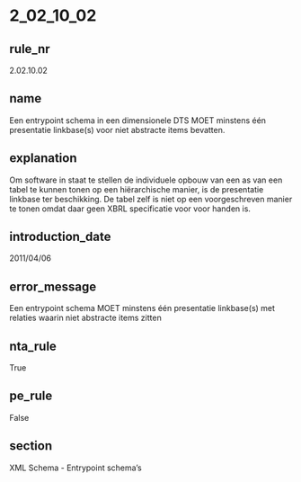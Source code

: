 # 2_02_10_02

## rule_nr
2.02.10.02

## name
Een entrypoint schema in een dimensionele DTS MOET minstens één presentatie linkbase(s) voor niet abstracte items bevatten.

## explanation
Om software in staat te stellen de individuele opbouw van een as van een tabel te kunnen tonen op een hiërarchische manier, is de presentatie linkbase ter beschikking. De tabel zelf is niet op een voorgeschreven manier te tonen omdat daar geen XBRL specificatie voor voor handen is.

## introduction_date
2011/04/06

## error_message
Een entrypoint schema MOET minstens één presentatie linkbase(s) met relaties waarin niet abstracte items zitten

## nta_rule
True

## pe_rule
False

## section
XML Schema - Entrypoint schema’s

